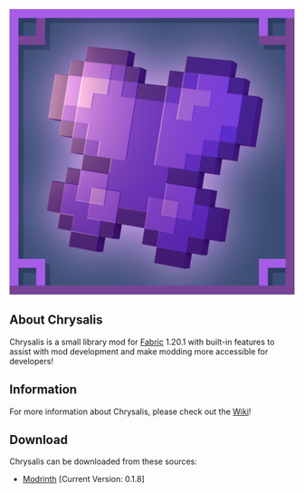 ![github_icon](images/mod_icon.png)

## **About Chrysalis**

Chrysalis is a small library mod for [Fabric](https://fabricmc.net) 1.20.1 with built-in features to assist with mod development and make modding more accessible for developers!

## **Information**

For more information about Chrysalis, please check out the [Wiki](https://github.com/Sydokiddo/chrysalis/wiki)!

## **Download**

Chrysalis can be downloaded from these sources:

* [Modrinth](https://modrinth.com/mod/chrysalis) [Current Version: 0.1.8]

